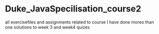 # Duke_JavaSpecilisation_course2
all exercisefiles and assignments related to course
I have done moreo than one solutions to week 3 and week4 quizes
